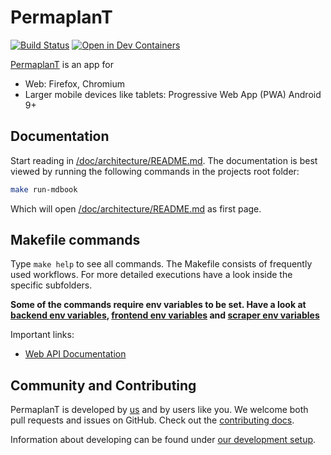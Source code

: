 # PermaplanT

[![Build Status](https://build.libelektra.org/job/PermaplanT/job/master/lastBuild/badge/icon)](https://build.libelektra.org/job/PermaplanT/job/master/lastBuild/)
[![Open in Dev Containers](https://img.shields.io/static/v1?label=Dev%20Containers&message=Open&color=blue&logo=visualstudiocode)](https://vscode.dev/redirect?url=vscode://ms-vscode-remote.remote-containers/cloneInVolume?url=https://github.com/ElektraInitiative/PermaplanT)

[PermaplanT](https://www.permaplant.net) is an app for

- Web: Firefox, Chromium
- Larger mobile devices like tablets: Progressive Web App (PWA) Android 9+

## Documentation

Start reading in [/doc/architecture/README.md](/doc/architecture/README.md).
The documentation is best viewed by running the following commands in the projects root folder:

```sh
make run-mdbook
```

Which will open [/doc/architecture/README.md](/doc/architecture/README.md) as first page.

## Makefile commands

Type `make help` to see all commands.
The Makefile consists of frequently used workflows.
For more detailed executions have a look inside the specific subfolders.

**Some of the commands require env variables to be set.
Have a look at [backend env variables](./doc/backend/01setup.md), [frontend env variables](./frontend/README.md) and [scraper env variables](./scraper/README.md)**

Important links:

- [Web API Documentation](https://www.permaplant.net/doc/api/swagger/ui/)

## Community and Contributing

PermaplanT is developed by [us](./doc/authors.md) and by users like you.
We welcome both pull requests and issues on GitHub.
Check out the [contributing docs](.github/CONTRIBUTING.md).

Information about developing can be found under [our development setup](./doc/development_setup.md).
